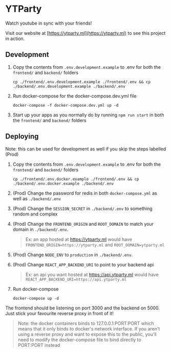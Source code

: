 # YTParty

Watch youtube in sync with your friends!

Visit our website at [https://ytparty.ml](https://ytparty.ml) to see this project in action.

## Development

1. Copy the contents from `.env.development.example` to .env for both the `frontend/` and `backend/` folders

   `cp ./frontend/.env.development.example ./frontend/.env && cp ./backend/.env.development.example ./backend/.env`

1. Run docker-compose for the docker-compose.dev.yml file

   `docker-compose -f docker-compose.dev.yml up -d`

1. Start up your apps as you normally do by running `npm run start` in both the `frontend/` and `backend/` folders

## Deploying

Note: this can be used for development as well if you skip the steps labelled (Prod)

1. Copy the contents from `.env.development.example` to .env for both the `frontend/` and `backend/` folders

   `cp ./frontend/.env.docker.example ./frontend/.env && cp ./backend/.env.docker.example ./backend/.env`

1. (Prod) Change the password for redis in both `docker-compose.yml` as well as `./backend/.env`

1. (Prod) Change the `SESSION_SECRET` in `./backend/.env` to something random and complex

1. (Prod) Change the `FRONTEND_ORIGIN` and `ROOT_DOMAIN` to match your domain in `./backend/.env`.

   > Ex: an app hosted at https://ytparty.ml would have `FRONTEND_ORIGIN=https://ytparty.ml` and `ROOT_DOMAIN=ytparty.ml`

1. (Prod) Change `NODE_ENV` to `production` in `./backend/.env`.

1. (Prod) Change `REACT_APP_BACKEND_URI` to point to your backend api

   > Ex: an api you want hosted at https://api.ytparty.ml would have `REACT_APP_BACKEND_URI=https://api.ytparty.ml`

1. Run docker-compose

   `docker-compose up -d`

The frontend should be listening on port 3000 and the backend on 5000. Just stick your favourite reverse proxy in front of it!

> Note: the docker containers binds to 127.0.0.1:PORT:PORT which means that it only binds to docker's network interface. If you aren't using a reverse proxy and want to expose this to the public, you'll need to modify the docker-compose file to bind directly to PORT:PORT instead
